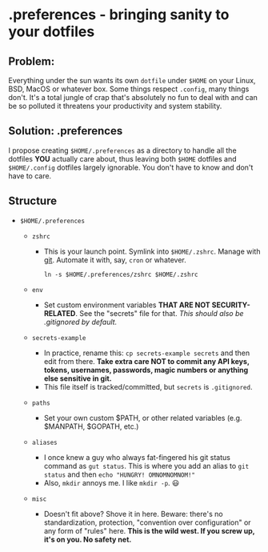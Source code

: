 # .preferences - bringing sanity to your dotfiles

## Problem:

Everything under the sun wants its own `dotfile` under `$HOME` on your Linux,
BSD, MacOS or whatever box. Some things respect `.config`, many things don't.
It's a total jungle of crap that's absolutely no fun to deal with and can
be so polluted it threatens your productivity and system stability.

## Solution: .preferences

I propose creating `$HOME/.preferences` as a directory to handle all the
dotfiles **YOU** actually care about, thus leaving both `$HOME` dotfiles and
`$HOME/.config` dotfiles largely ignorable. You don't have to know and don't
have to care.

## Structure

+ `$HOME/.preferences`
  + `zshrc`
    + This is your launch point. Symlink into `$HOME/.zshrc`. Manage with
      [git](http://git-scm.org). Automate it with, say, `cron` or whatever.  

      `ln -s $HOME/.preferences/zshrc $HOME/.zshrc`  
  + `env`
    + Set custom environment variables **THAT ARE NOT SECURITY-RELATED**. See
      the "secrets" file for that. *This should also be .gitignored by default.*

  + `secrets-example`
    + In practice, rename this: `cp secrets-example secrets` and then edit from
      there. **Take extra care NOT to commit any API keys, tokens, usernames,
      passwords, magic numbers or anything else sensitive in git.**
    + This file itself is tracked/committed, but `secrets` is `.gitignored`.
  + `paths`
    + Set your own custom $PATH, or other related variables (e.g. $MANPATH,
      $GOPATH, etc.)
  + `aliases`
    + I once knew a guy who always fat-fingered his git status command as
      `gut status`. This is where you add an alias to `git status` and then
      `echo "HUNGRY! OMNOMNOMNOM!"`
    + Also, `mkdir` annoys me. I like `mkdir -p`. :smiley:
  + `misc`
    + Doesn't fit above? Shove it in here. Beware: there's no standardization,
      protection, "convention over configuration" or any form of "rules" here.
      **This is the wild west. If you screw up, it's on you. No safety net.**


